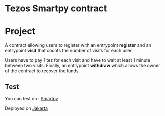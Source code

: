 # Tezos Smartpy contract

# Project 

A contract allowing users to register with an entrypoint **register** and an entrypoint **visit** that counts the number of visits for each user. 

Users have to pay 1 tez for each visit and have to wait at least 1 minute between two visits.
Finally, an entrypoint **withdraw** which allows the owner of the contract to recover the funds.


## Test

You can test on : [Smartpy](https://smartpy.io/ide)

Deployed on [Jakarta](https://jakartanet.tzkt.io/KT1EHZ9kp19zSAkPL7gDp6ya9Uy8nzcRYMsP/operations/)